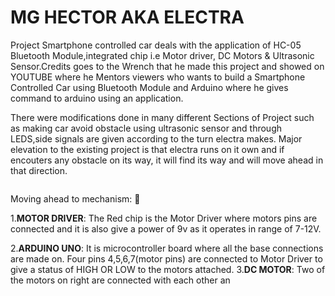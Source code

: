 # MG HECTOR AKA ELECTRA

Project Smartphone controlled car deals with the application of HC-05 Bluetooth Module,integrated chip i.e Motor driver, DC Motors & Ultrasonic Sensor.Credits goes to the Wrench that he made this project and showed on YOUTUBE where he Mentors viewers who wants to build a Smartphone Controlled Car using Bluetooth Module and Arduino where he gives command to arduino using an application.

There were modifications done in many different Sections of Project such as making car avoid obstacle using ultrasonic sensor and through LEDS,side signals are given according to the turn electra makes. Major elevation to the existing project is that electra runs on it own and if encouters any obstacle on its way, it will find its way and will move ahead in that direction.


<IMAGE>


Moving ahead to mechanism: :robot:

1.**MOTOR DRIVER**: The Red chip is the Motor Driver where motors pins are connected and                 it is also give a power of 9v as it operates in range of 7-12V.

2.**ARDUINO UNO**: It is microcontroller board where all the base connections are                      made on. Four pins 4,5,6,7(motor pins) are connected to Motor                        Driver to give a status of HIGH OR LOW to the motors attached.
3.**DC MOTOR**: Two of the motors on right are connected with each other an
  
